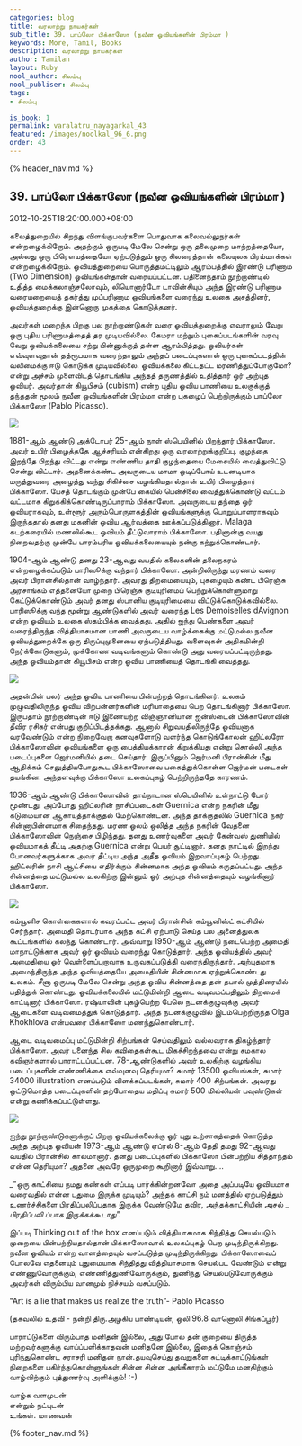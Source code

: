 ```yaml
---
categories: blog
title: வரலாற்று நாயகர்கள்
sub_title: 39. பாப்லோ பிக்காஸோ (நவீன ஓவியங்களின் பிரம்மா )
keywords: More, Tamil, Books
description: வரலாற்று நாயகர்கள்
author: Tamilan
layout: Ruby
nool_author: சிலம்பு
nool_publiser: சிலம்பு
tags:
- சிலம்பு

is_book: 1
permalink: varalatru_nayagarkal_43
featured: /images/noolkal_96_6.png
order: 43
---
```

{% header_nav.md %}

## 39. பாப்லோ பிக்காஸோ (நவீன ஓவியங்களின் பிரம்மா )

2012-10-25T18:20:00.000+08:00

கலைத்துறையில் சிறந்து விளங்குபவர்களை பொதுவாக கலைவல்லுநர்கள் என்றழைக்கிறோம். அதற்கும் ஒருபடி மேலே சென்று ஒரு தலைமுறை மாற்றத்தையோ, அல்லது ஒரு பிரெளயத்தையோ ஏற்படுத்தும் ஒரு சிலரைத்தான் கலையுலக பிரம்மாக்கள் என்றழைக்கிறோம். ஓவியத்துறையை பொருத்தமட்டிலும் ஆரம்பத்தில் இரண்டு பரிணாம (Two Dimension) ஓவியங்கள்தான் வரையப்பட்டன. பதினைந்தாம் நூற்றாண்டில் உதித்த மைக்கலாஞ்சலோவும், லியொனார்டோ டாவின்சியும் அந்த இரண்டு பரிணாம வரையறையைத் தகர்த்து முப்பரிணாம ஓவியங்களை வரைந்து உலகை அசத்தினர், ஓவியத்துறைக்கு இன்னொரு முகத்தை கொடுத்தனர்.

அவர்கள் மறைந்த பிறகு பல நூற்றாண்டுகள் வரை ஓவியத்துறைக்கு எவராலும் வேறு ஒரு புதிய பரிணாமத்தைத் தர முடியவில்லை. கேமரா மற்றும் புகைப்படங்களின் வரவு வேறு ஓவியக்கலையை சற்று பின்னுக்குத் தள்ள ஆரம்பித்தது. ஓவியர்கள் எவ்வுளவுதான் தத்ரூபமாக வரைந்தாலும் அந்தப் படைப்புகளால் ஒரு புகைப்படத்தின் வலிமைக்கு ஈடு கொடுக்க முடியவில்லை. ஓவியக்கலை கிட்டதட்ட மரணித்துப்போகுமோ? என்று அச்சம் முளைவிடத் தொடங்கிய அந்தத் தருணத்தில் உதித்தார் ஓர் அற்புத ஓவியர். அவர்தான் கியூபிசம் (cubism) என்ற புதிய ஓவிய பாணியை உலகுக்குத் தந்ததன் மூலம் நவீன ஓவியங்களின் பிரம்மா என்ற புகழைப் பெற்றிருக்கும் பாப்லோ பிக்காஸோ (Pablo Picasso).

![](http://4.bp.blogspot.com/-J49DIkCww4A/UG11mK8ejjI/AAAAAAAACZc/yEhpAVBkIIQ/s1600/192px-Pablo_picasso_1.jpg)

1881-ஆம் ஆண்டு அக்டோபர் 25-ஆம் நாள் ஸ்பெயினில் பிறந்தார் பிக்காஸோ. அவர் உயிர் பிழைத்ததே ஆச்சரியம் என்கிறது ஒரு வரலாற்றுக்குறிப்பு. குழந்தை இறந்தே பிறந்து விட்டது என்று எண்ணிய தாதி குழந்தையை மேசையில் வைத்துவிட்டு சென்று விட்டார். அதனைக்கண்ட அவருடைய மாமா ஓடிப்போய் உடனடியாக மருத்துவரை அழைத்து வந்து சிகிச்சை வழங்கியதால்தான் உயிர் பிழைத்தார் பிக்காஸோ. பேசத் தொடங்கும் முன்பே கையில் பென்சிலை வைத்துக்கொண்டு வட்டம் வட்டமாக கிறுக்கிக்கொண்டிருப்பாராம் பிக்காஸோ. அவருடைய தந்தை ஓர் ஓவியராகவும், உள்ளூர் அரும்பொருளகத்தின் ஓவியங்களுக்கு பொறுப்பாளராகவும் இருந்ததால் தனது மகனின் ஓவிய ஆர்வத்தை ஊக்கப்படுத்தினார். Malaga கடற்கரையில் மணலில்கூட ஓவியம் தீட்டுவாராம் பிக்காஸோ. பதினான்கு வயது நிறைவதற்கு முன்பே பாரம்பரிய ஓவியக்கலையையும் நன்கு கற்றுக்கொண்டார்.

1904-ஆம் ஆண்டு தனது 23-ஆவது வயதில் கலைகளின் தலைநகரம் என்றழைக்கப்படும் பாரிஸூக்கு வந்தார் பிக்காஸோ. அன்றிலிருந்து மரணம் வரை அவர் பிரான்சில்தான் வாழ்ந்தார். அவரது திறமையையும், புகழையும் கண்ட பிரெஞ்சு அரசாங்கம் எத்தனையோ முறை பிரெஞ்சு குடியுரிமைப் பெற்றுக்கொள்ளுமாறு கேட்டுக்கொண்டும் அவர் தனது ஸ்பானிய குடியுரிமையை விட்டுக்கொடுக்கவில்லை. பாரிஸூக்கு வந்த மூன்று ஆண்டுகளில் அவர் வரைந்த Les Demoiselles dAvignon என்ற ஓவியம் உலகை ஸ்தம்பிக்க வைத்தது. அதில் ஐந்து பெண்களை அவர் வரைந்திருந்த வித்தியாசமான பாணி அவருடைய வாழ்க்கைக்கு மட்டுமல்ல நவீன ஓவியத்துறைக்கே ஒரு திருப்புமுனையை ஏற்படுத்தியது. வளைவுகள் அதிகமின்றி நேர்க்கோடுகளும், முக்கோண வடிவங்களும் கொண்டு அது வரையப்பட்டிருந்தது. அந்த ஓவியம்தான் கியூபிசம் என்ற ஓவிய பாணியைத் தொடங்கி வைத்தது.

![](http://1.bp.blogspot.com/-enCzCxJKL-8/UG11rdvreII/AAAAAAAACZk/FYqJFi5oDe4/s1600/300px-Les_Demoiselles_dAvignon.jpg)

அதன்பின் பலர் அந்த ஓவிய பாணியை பின்பற்றத் தொடங்கினர். உலகம் முழுவதிலிருந்த ஓவிய விற்பன்னர்களின் மரியாதையை பெற தொடங்கினார் பிக்காஸோ. இருபதாம் நூற்றாண்டின் ஈடு இணையற்ற விஞ்ஞானியான ஐன்ஸ்டைன் பிக்காஸோவின் தீவிர ரசிகர் என்பது குறிப்பிடத்தக்கது. ஆனால் சிறுவயதிலிருந்தே ஓவியனாக வரவேண்டும் என்ற நிறைவேறா கனவுகளோடு வளர்ந்த கொடுங்கோலன் ஹிட்லரோ பிக்காஸோவின் ஓவியங்களை ஒரு பைத்தியக்காரன் கிறுக்கியது என்று சொல்லி அந்த படைப்புகளை ஜெர்மனியில் தடை செய்தார். இருப்பினும் ஜெர்மனி பிரான்சின் மீது ஆதிக்கம் செலுத்தியபோதுகூட பிக்காஸோவை பகைத்துக்கொள்ள ஜெர்மன் படைகள் தயங்கின. அந்தளவுக்கு பிக்காஸோ உலகப்புகழ் பெற்றிருந்ததே காரணம்.

1936-ஆம் ஆண்டு பிக்காஸோவின் தாய்நாடான ஸ்பெயினில் உள்நாட்டு போர் மூண்டது. அப்போது ஹிட்லரின் நாசிப்படைகள் Guernica என்ற நகரின் மீது கடுமையான ஆகாயத்தாக்குதல் மேற்கொண்டன. அந்த தாக்குதலில் Guernica நகர் சின்னாபின்னமாக சிதைந்தது. மரண ஓலம் ஒலித்த அந்த நகரின் வேதனை பிக்காஸோவின் நெஞ்சை பிழிந்தது. தனது உணர்வுகளை அவர் கேன்வஸ் துணியில் ஓவியமாகத் தீட்டி அதற்கு Guernica என்று பெயர் சூட்டினார். தனது நாட்டில் இறந்து போனவர்களுக்காக அவர் தீட்டிய அந்த அதீத ஓவியம் இறவாப்புகழ் பெற்றது. ஹிட்லரின் நாசி ஆட்சியை எதிர்க்கும் சின்னமாக அந்த ஓவியம் கருதப்பட்டது. அந்த சின்னத்தை மட்டுமல்ல உலகிற்கு இன்னும் ஓர் அற்புத சின்னத்தையும் வழங்கினார் பிக்காஸோ.

![](http://3.bp.blogspot.com/-HydXdTRT-ww/UG11xFAIByI/AAAAAAAACZs/sKiV08pmDB4/s320/350px-PicassoGuernica.jpg)

கம்யூனிச கொள்கைகளால் கவரப்பட்ட அவர் பிரான்சின் கம்யூனிஸ்ட் கட்சியில் சேர்ந்தார். அமைதி தொடர்பாக அந்த கட்சி ஏற்பாடு செய்த பல அனைத்துலக கூட்டங்களில் கலந்து கொண்டார். அவ்வாறு 1950-ஆம் ஆண்டு நடைபெற்ற அமைதி மாநாட்டுக்காக அவர் ஓர் ஓவியம் வரைந்து கொடுத்தார். அந்த ஓவியத்தில் அவர் அமைதியை ஓர் வெள்ளைப்புறாவாக உருவகப்படுத்தி வரைந்திருந்தார். அற்புதமாக அமைந்திருந்த அந்த ஓவியத்தையே அமைதியின் சின்னமாக ஏற்றுக்கொண்டது உலகம். சீனா ஒருபடி மேலே சென்று அந்த ஓவிய சின்னத்தை தன் தபால் முத்திரையில் பதித்துக் கொண்டது. ஓவியக்கலையில் மட்டுமின்றி ஆடை வடிவமப்பதிலும் திறமைக் காட்டினார் பிக்காஸோ. ரஷ்யாவின் புகழ்பெற்ற பேலெ நடனக்குழுவுக்கு அவர் ஆடைகளை வடிவமைத்துக் கொடுத்தார். அந்த நடனக்குழுவில் இடம்பெற்றிருந்த Olga Khokhlova என்பவரை பிக்காஸோ மணந்துகொண்டார்.

ஆடை வடிவமைப்பு மட்டுமின்றி சிற்பங்கள் செய்வதிலும் வல்லவராக திகழ்ந்தார் பிக்காஸோ. அவர் புனைந்த சில கவிதைகள்கூட மிகச்சிறந்தவை என்று சமகால கவிஞர்களால் பாராட்டப்பட்டன. 78-ஆண்டுகளில் அவர் உலகிற்கு வழங்கிய படைப்புகளின் எண்ணிக்கை எவ்வுளவு தெரியுமா? சுமார் 13500 ஓவியங்கள், சுமார் 34000 illustration எனப்படும் விளக்கப்படங்கள், சுமார் 400 சிற்பங்கள். அவரது ஒட்டுமொத்த படைப்புகளின் தற்போதைய மதிப்பு சுமார் 500 மில்லியன் பவுண்டுகள் என்று கணிக்கப்பட்டுள்ளது.

![](http://4.bp.blogspot.com/-i5mQ0RPY_N4/UG12DTxL40I/AAAAAAAACZ0/AoJAmmjxjxs/s320/pablo-picasso-mobile-wallpaper.jpg)

ஐந்து நூற்றாண்டுகளுக்குப் பிறகு ஓவியக்கலைக்கு ஓர் புது உற்சாகத்தைக் கொடுத்த அந்த அற்புத ஓவியன் 1973-ஆம் ஆண்டு ஏப்ரல் 8-ஆம் தேதி தமது 92-ஆவது வயதில் பிரான்சில் காலமானார். தனது படைப்புகளில் பிக்காஸோ பின்பற்றிய சித்தாந்தம் என்ன தெரியுமா? அதனை அவரே ஒருமுறை கூறினார் இவ்வாறு....

_"ஒரு காட்சியை நமது கண்கள் எப்படி பார்க்கின்றனவோ அதை அப்படியே ஓவியமாக வரைவதில் என்ன புதுமை இருக்க முடியும்? அந்தக் காட்சி நம் மனத்தில் ஏற்படுத்தும் உணர்ச்சிகளை பிரதிப்பலிப்பதாக இருக்க வேண்டுமே தவிர, அந்தக்காட்சியின் அசல் _ _பிரதிப்பலி_ _ப்பாக இருக்கக்கூடாது"._

இப்படி Thinking out of the box எனப்படும் வித்தியாசமாக சிந்தித்து செயல்படும் முறையை பின்பற்றியதால்தான் பிக்காஸோவால் உலகப்புகழ் பெற முடிந்திருக்கிறது. நவீன ஓவியம் என்ற வானத்தையும் வசப்படுத்த முடிந்திருக்கிறது. பிக்காஸோவைப் போலவே எதனையும் புதுமையாக சிந்தித்து வித்தியாசமாக செயல்பட வேண்டும் என்று எண்ணுவோருக்கும், எண்ணித்துணிவோருக்கும், துணிந்து செயல்படுவோருக்கும் அவர்கள் விரும்பிய வானமும் நிச்சயம் வசப்படும்.

"Art is a lie that makes us realize the truth”- Pablo Picasso

(தகவலில் உதவி - நன்றி திரு.அழகிய பாண்டியன், ஒலி 96.8 வானொலி சிங்கப்பூர்)

பாராட்டுகளை விரும்பாத மனிதன் இல்லை, அது போல தன் குறையை திருத்த மற்றவர்களுக்கு வாய்ப்பளிக்காதவன் மனிதனே இல்லை, இதைக் கொஞ்சம் புரிந்துகொண்ட சராசரி மனிதன் நான்.தயவுசெய்து தவறுகளை சுட்டிக்காட்டுங்கள் நிறைகளை பகிர்ந்துகொள்ளுங்கள்,சின்ன சின்ன அங்கீகாரம் மட்டுமே மனதிற்கும் வாழ்விற்கும் புத்துணர்வு அளிக்கும்! :-)

வாழ்க வளமுடன்  
என்றும் நட்புடன்  
உங்கள். மாணவன்

{% footer_nav.md %}